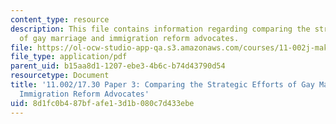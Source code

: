 ```yaml
---
content_type: resource
description: This file contains information regarding comparing the strategic efforts
  of gay marriage and immigration reform advocates.
file: https://ol-ocw-studio-app-qa.s3.amazonaws.com/courses/11-002j-making-public-policy-fall-2014/8d1fc0b487bfafe13d1b080c7d433ebe_MIT11_002JF14_pa3stud4.pdf
file_type: application/pdf
parent_uid: b15aa8d1-1207-ebe3-4b6c-b74d43790d54
resourcetype: Document
title: '11.002/17.30 Paper 3: Comparing the Strategic Efforts of Gay Marriage and
  Immigration Reform Advocates'
uid: 8d1fc0b4-87bf-afe1-3d1b-080c7d433ebe
---
```

